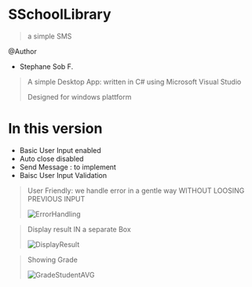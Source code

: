 # SSchoolLibrary
> a simple SMS

@Author
- Stephane Sob F.

> A simple Desktop App: written in C# using Microsoft Visual Studio
> 
> Designed for windows plattform

# In this version

- Basic User Input enabled
- Auto close disabled
- Send Message : to implement
- Baisc User Input Validation

>
>User Friendly: we handle error in a gentle way
> WITHOUT LOOSING PREVIOUS INPUT
>
>![ErrorHandling](https://user-images.githubusercontent.com/28387985/118042761-c2c1ef80-b374-11eb-8fcf-7a9c0f25a1a8.PNG)

>
> Display result IN a separate Box
>
>![DisplayResult](https://user-images.githubusercontent.com/28387985/118042895-f13fca80-b374-11eb-898b-2450dfd5411b.PNG)

>
> Showing Grade
> 
> ![GradeStudentAVG](https://user-images.githubusercontent.com/28387985/118043147-47147280-b375-11eb-920c-3b97e2a03df0.PNG)
>
